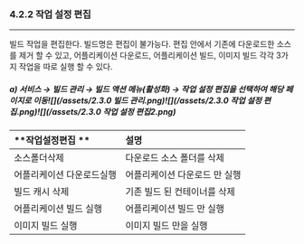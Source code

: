 ### 4.2.2 작업 설정 편집

---

빌드 작업을 편집한다. 빌드명은 편집이 불가능다. 편집 안에서 기존에 다운로드한 소스를 제거 할 수 있고, 어플리케이션 다운로드, 어플리케이션 빌드, 이미지 빌드 각각 3가지 작업을 따로 실행 할 수 있다.

##### **a\)    서비스 **→** 빌드 관리 **→ 빌드 액션 메뉴\(활성화\) → 작업 설정 편집을** 선택하여 해당 페이지로 이동**![](/assets/2.3.0 빌드 관리.png)![](/assets/2.3.0 작업 설정 편집.png)![](/assets/2.3.0 작업 설정 편집2.png)

| **작업설정편집 ** | **설명** |
| :--- | :--- |
| 소스폴더삭제 | 다운로드 소스 폴더를 삭제 |
| 어플리케이션 다운로드실행 | 어플리케이션 다운로드 만 실행 |
| 빌드 캐시 삭제 | 기존 빌드 된 컨테이너를 삭제 |
| 어플리케이션 빌드 실행 | 어플리케이션 빌드 만 실행 |
| 이미지 빌드 실행 | 이미지 빌드 만을 실행 |



